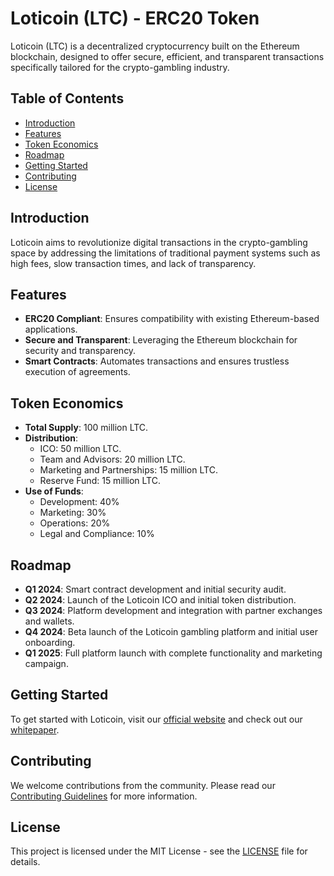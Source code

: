 # Loticoin (LTC) - ERC20 Token

Loticoin (LTC) is a decentralized cryptocurrency built on the Ethereum blockchain, designed to offer secure, efficient, and transparent transactions specifically tailored for the crypto-gambling industry.

## Table of Contents

- [Introduction](#introduction)
- [Features](#features)
- [Token Economics](#token-economics)
- [Roadmap](#roadmap)
- [Getting Started](#getting-started)
- [Contributing](#contributing)
- [License](#license)

## Introduction

Loticoin aims to revolutionize digital transactions in the crypto-gambling space by addressing the limitations of traditional payment systems such as high fees, slow transaction times, and lack of transparency.

## Features

- **ERC20 Compliant**: Ensures compatibility with existing Ethereum-based applications.
- **Secure and Transparent**: Leveraging the Ethereum blockchain for security and transparency.
- **Smart Contracts**: Automates transactions and ensures trustless execution of agreements.

## Token Economics

- **Total Supply**: 100 million LTC.
- **Distribution**:
  - ICO: 50 million LTC.
  - Team and Advisors: 20 million LTC.
  - Marketing and Partnerships: 15 million LTC.
  - Reserve Fund: 15 million LTC.
- **Use of Funds**:
  - Development: 40%
  - Marketing: 30%
  - Operations: 20%
  - Legal and Compliance: 10%

## Roadmap

- **Q1 2024**: Smart contract development and initial security audit.
- **Q2 2024**: Launch of the Loticoin ICO and initial token distribution.
- **Q3 2024**: Platform development and integration with partner exchanges and wallets.
- **Q4 2024**: Beta launch of the Loticoin gambling platform and initial user onboarding.
- **Q1 2025**: Full platform launch with complete functionality and marketing campaign.

## Getting Started

To get started with Loticoin, visit our [official website](http://www.loticoin.xyz) and check out our [whitepaper](https://github.com/loticoin/Loticoin/blob/main/Lotiocoin%20Whitepaper).

## Contributing

We welcome contributions from the community. Please read our [Contributing Guidelines](CONTRIBUTING.md) for more information.

## License

This project is licensed under the MIT License - see the [LICENSE](LICENSE) file for details.
